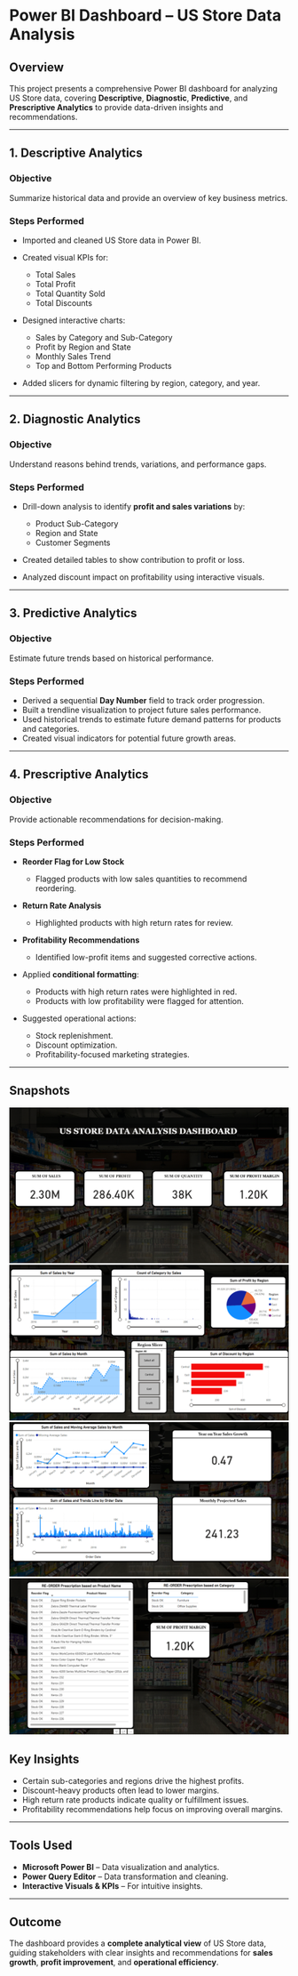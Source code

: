 # Power BI Dashboard – US Store Data Analysis

## Overview

This project presents a comprehensive Power BI dashboard for analyzing US Store data, covering **Descriptive**, **Diagnostic**, **Predictive**, and **Prescriptive Analytics** to provide data-driven insights and recommendations.

---

## 1. Descriptive Analytics

### Objective

Summarize historical data and provide an overview of key business metrics.

### Steps Performed

* Imported and cleaned US Store data in Power BI.
* Created visual KPIs for:

  * Total Sales
  * Total Profit
  * Total Quantity Sold
  * Total Discounts
* Designed interactive charts:

  * Sales by Category and Sub-Category
  * Profit by Region and State
  * Monthly Sales Trend
  * Top and Bottom Performing Products
* Added slicers for dynamic filtering by region, category, and year.

---

## 2. Diagnostic Analytics

### Objective

Understand reasons behind trends, variations, and performance gaps.

### Steps Performed

* Drill-down analysis to identify **profit and sales variations** by:

  * Product Sub-Category
  * Region and State
  * Customer Segments
* Created detailed tables to show contribution to profit or loss.
* Analyzed discount impact on profitability using interactive visuals.

---

## 3. Predictive Analytics

### Objective

Estimate future trends based on historical performance.

### Steps Performed

* Derived a sequential **Day Number** field to track order progression.
* Built a trendline visualization to project future sales performance.
* Used historical trends to estimate future demand patterns for products and categories.
* Created visual indicators for potential future growth areas.

---

## 4. Prescriptive Analytics

### Objective

Provide actionable recommendations for decision-making.

### Steps Performed

* **Reorder Flag for Low Stock**

  * Flagged products with low sales quantities to recommend reordering.
* **Return Rate Analysis**

  * Highlighted products with high return rates for review.
* **Profitability Recommendations**

  * Identified low-profit items and suggested corrective actions.
* Applied **conditional formatting**:

  * Products with high return rates were highlighted in red.
  * Products with low profitability were flagged for attention.
* Suggested operational actions:

  * Stock replenishment.
  * Discount optimization.
  * Profitability-focused marketing strategies.

---
## Snapshots

![Load and Transform Data](loadandtransform.png)
![Descriptive Analysis](descriptiveanalysis.png)
![Predictive Analysis](predictiveanalysis.png)
![Prescriptive Analysis](prescriptiveanalysis.png)


## Key Insights

* Certain sub-categories and regions drive the highest profits.
* Discount-heavy products often lead to lower margins.
* High return rate products indicate quality or fulfillment issues.
* Profitability recommendations help focus on improving overall margins.

---

## Tools Used

* **Microsoft Power BI** – Data visualization and analytics.
* **Power Query Editor** – Data transformation and cleaning.
* **Interactive Visuals & KPIs** – For intuitive insights.

---

## Outcome

The dashboard provides a **complete analytical view** of US Store data, guiding stakeholders with clear insights and recommendations for **sales growth**, **profit improvement**, and **operational efficiency**.

